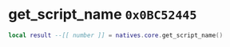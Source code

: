 # get_script_name `0x0BC52445`

```lua
local result --[[ number ]] = natives.core.get_script_name()
```